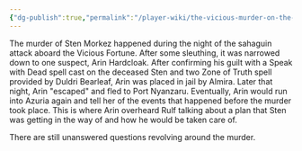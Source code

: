 ```yaml
---
{"dg-publish":true,"permalink":"/player-wiki/the-vicious-murder-on-the-vicious-fortune/"}
---
```


The murder of Sten Morkez happened during the night of the sahaguin attack aboard the Vicious Fortune. After some sleuthing, it was narrowed down to one suspect, Arin Hardcloak. After confirming his guilt with a Speak with Dead spell cast on the deceased Sten and two Zone of Truth spell provided by Duldri Bearleaf, Arin was placed in jail by Almira. 
Later that night, Arin "escaped" and fled to Port Nyanzaru. 
Eventually, Arin would run into Azuria again and tell her of the events that happened before the murder took place. This is where Arin overheard Rulf talking about a plan that Sten was getting in the way of and how he would be taken care of.

There are still unanswered questions revolving around the murder.